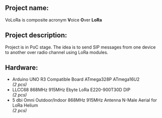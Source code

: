 ## Project name:

VoLoRa is composite acronym **V**oice **O**ver **LoRa**

## Project description:

Project is in PoC stage. The idea is to send SIP messages
from one device to another over radio channel using LoRa modules.

## Hardware:

* Arduino UNO R3 Compatible Board ATmega328P ATmega16U2
<br>_(2 pcs)_
* LLCC68 868MHz 915MHz Ebyte LoRa E220-900T30D DIP
<br>_(2 pcs)_
* 5 dbi Omni Outdoor/Indoor 868MHz 915MHz Antenna N-Male Aerial for LoRa Helium
<br>_(2 pcs)_